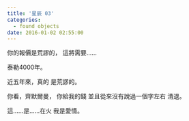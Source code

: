 ```yaml
---
title: '星辰 03'
categories:
  - found objects
date: 2016-01-02 02:55:00
---
```


你的報價是荒謬的，
這將需要......

泰勒4000年。

近五年來，真的
是荒謬的。

你看，齊默爾曼，
你給我的錢
並且從來沒有說過一個字左右
清退。

這......是......在火
我是愛情。

